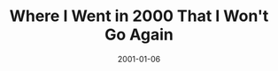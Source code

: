 ---
layout: message
category: message
series: "Where I Went in 2000 That I Won't Go Again"
title: "Where I Went in 2000 That I Won't Go Again"
date: 2001-01-06
audio-description: "Brian Tome's annual year-end personal assessment message. "
audio: ""
audio-title: "Where I Went in 2000 That I Won't Go Again"
audio-duration: "&#58;"
---